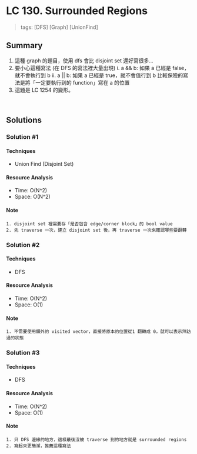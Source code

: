 # LC 130. Surrounded Regions
> tags:  [DFS] [Graph] [UnionFind]

## Summary 
1. 這種 graph 的題目，使用 dfs 會比 disjoint set 還好寫很多...
2. 要小心這種寫法 (在 DFS 的寫法裡大量出現)
    i.  a && b: 如果 a 已經是 false，就不會執行到 b
    ii. a || b: 如果 a 已經是 true，就不會值行到 b
    比較保險的寫法是將「一定要執行到的 function」寫在 a 的位置
3. 這題是 LC 1254 的變形。

<br>

## Solutions
### Solution #1
#### Techniques
- Union Find (Disjoint Set)

#### Resource Analysis
- Time: O(N^2)
- Space: O(N^2)

#### Note
```
1. disjoint set 裡需要存「是否包含 edge/corner block」的 bool value
2. 先 traverse 一次，建立 disjoint set 後，再 traverse 一次來確認哪些要翻轉
```


### Solution #2
#### Techniques
- DFS

#### Resource Analysis
- Time: O(N^2)
- Space: O(1)

#### Note
```
1. 不需要使用額外的 visited vector，直接將原本的位置從1 翻轉成 0，就可以表示拜訪過的狀態
```


### Solution #3
#### Techniques
- DFS

#### Resource Analysis
- Time: O(N^2)
- Space: O(1)

#### Note
```
1. 只 DFS 邊緣的地方，這樣最後沒被 traverse 到的地方就是 surrounded regions
2. 寫起來更簡潔，推薦這種寫法
```

